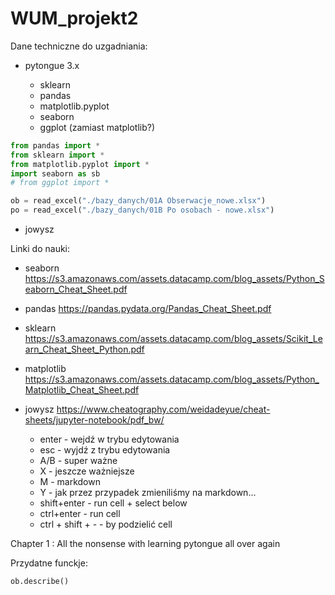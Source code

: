 # WUM_projekt2

Dane techniczne do uzgadniania:

- pytongue 3.x

  - sklearn
  - pandas
  - matplotlib.pyplot
  - seaborn
  - ggplot (zamiast matplotlib?)

```python
from pandas import *
from sklearn import *
from matplotlib.pyplot import *
import seaborn as sb
# from ggplot import *

ob = read_excel("./bazy_danych/01A Obserwacje_nowe.xlsx")
po = read_excel("./bazy_danych/01B Po osobach - nowe.xlsx")
```

- jowysz

Linki do nauki:

- seaborn https://s3.amazonaws.com/assets.datacamp.com/blog_assets/Python_Seaborn_Cheat_Sheet.pdf

- pandas https://pandas.pydata.org/Pandas_Cheat_Sheet.pdf

- sklearn https://s3.amazonaws.com/assets.datacamp.com/blog_assets/Scikit_Learn_Cheat_Sheet_Python.pdf

- matplotlib https://s3.amazonaws.com/assets.datacamp.com/blog_assets/Python_Matplotlib_Cheat_Sheet.pdf

- jowysz https://www.cheatography.com/weidadeyue/cheat-sheets/jupyter-notebook/pdf_bw/
  - enter - wejdź w trybu edytowania
  - esc - wyjdź z trybu edytowania
  - A/B - super ważne
  - X - jeszcze ważniejsze
  - M - markdown
  - Y - jak przez przypadek zmieniliśmy na markdown...
  - shift+enter - run cell + select below
  - ctrl+enter - run cell
  - ctrl + shift + - - by podzielić cell
  

Chapter 1 : All the nonsense with learning pytongue all over again

Przydatne funckje:

```python
ob.describe()

```
